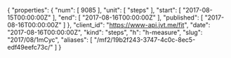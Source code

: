 {
  "properties": {
    "num": [
      9085
    ],
    "unit": [
      "steps"
    ],
    "start": [
      "2017-08-15T00:00:00Z"
    ],
    "end": [
      "2017-08-16T00:00:00Z"
    ],
    "published": [
      "2017-08-16T00:00:00Z"
    ]
  },
  "client_id": "https://www-api.jvt.me/fit",
  "date": "2017-08-16T00:00:00Z",
  "kind": "steps",
  "h": "h-measure",
  "slug": "2017/08/1mCyc",
  "aliases": [
    "/mf2/19b2f243-3747-4c0c-8ec5-edf49eefc73c/"
  ]
}
